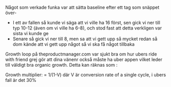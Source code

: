 
Något som verkade funka var att sätta baseline efter ett tag som snäppet över-
- I ett av fallen så kunde vi säga att vi ville ha 16 först, sen gick vi ner till typ 10-12 (även om vi ville ha 6-8), och stod fast att detta verkligen var sista vi kunde ge
- Senare så gick vi ner till 8, men sa att vi gett upp så mycket redan så dom kände att vi gett upp något så vi ska få något tillbaka

Growth loop på theproductmanager.com var sjukt bra om hur ubers ride with friend grej gör att dina vänenr också måste ha uber appen vilket leder till väldigt bra organic growth. Detta kan räknas som :

Growth multiplier: = 1/(1-V) där V är conversion rate of a single cycle, i ubers fall är det 30%